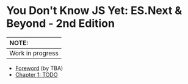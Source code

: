 # You Don't Know JS Yet: ES.Next & Beyond - 2nd Edition

| NOTE: |
| :--- |
| Work in progress |


* [Foreword](es-next-beyond-foreword.md) (by TBA)
* [Chapter 1: TODO](es-next-beyond-ch1.md)
